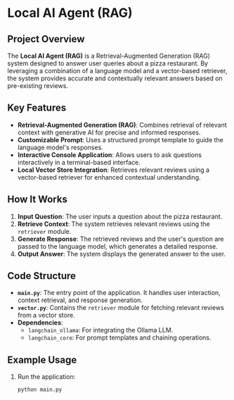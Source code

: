 # Local AI Agent (RAG)

## Project Overview

The **Local AI Agent (RAG)** is a Retrieval-Augmented Generation (RAG) system designed to answer user queries about a pizza restaurant. By leveraging a combination of a language model and a vector-based retriever, the system provides accurate and contextually relevant answers based on pre-existing reviews.

## Key Features

- **Retrieval-Augmented Generation (RAG)**: Combines retrieval of relevant context with generative AI for precise and informed responses.
- **Customizable Prompt**: Uses a structured prompt template to guide the language model's responses.
- **Interactive Console Application**: Allows users to ask questions interactively in a terminal-based interface.
- **Local Vector Store Integration**: Retrieves relevant reviews using a vector-based retriever for enhanced contextual understanding.

## How It Works

1. **Input Question**: The user inputs a question about the pizza restaurant.
2. **Retrieve Context**: The system retrieves relevant reviews using the `retriever` module.
3. **Generate Response**: The retrieved reviews and the user's question are passed to the language model, which generates a detailed response.
4. **Output Answer**: The system displays the generated answer to the user.

## Code Structure

- **`main.py`**: The entry point of the application. It handles user interaction, context retrieval, and response generation.
- **`vector.py`**: Contains the `retriever` module for fetching relevant reviews from a vector store.
- **Dependencies**:
  - `langchain_ollama`: For integrating the Ollama LLM.
  - `langchain_core`: For prompt templates and chaining operations.

## Example Usage

1. Run the application:
   ```bash
   python main.py